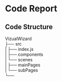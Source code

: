 # Code Report



## Code Structure

VizualWizard\
├── src\
 |   ├── index.js\
 |   ├── components\
 |   └── scenes\
 |       ├── mainPages\
 |       └── subPages\
└──



